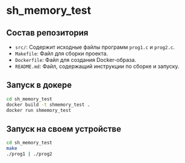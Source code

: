 # sh_memory_test

## Состав репозитория

*   `src/`: Содержит исходные файлы программ `prog1.c` и `prog2.c`.
*   `Makefile`: Файл для сборки проекта.
*   `Dockerfile`: Файл для создания Docker-образа.
*   `README.md`: Файл, содержащий инструкции по сборке и запуску.


## Запуск в докере

```bash
cd sh_memory_test
docker build -t shmemory_test .
docker run shmemory_test 
```

## Запуск на своем устройстве

```bash
cd sh_memory_test
make
./prog1 | ./prog2
```


